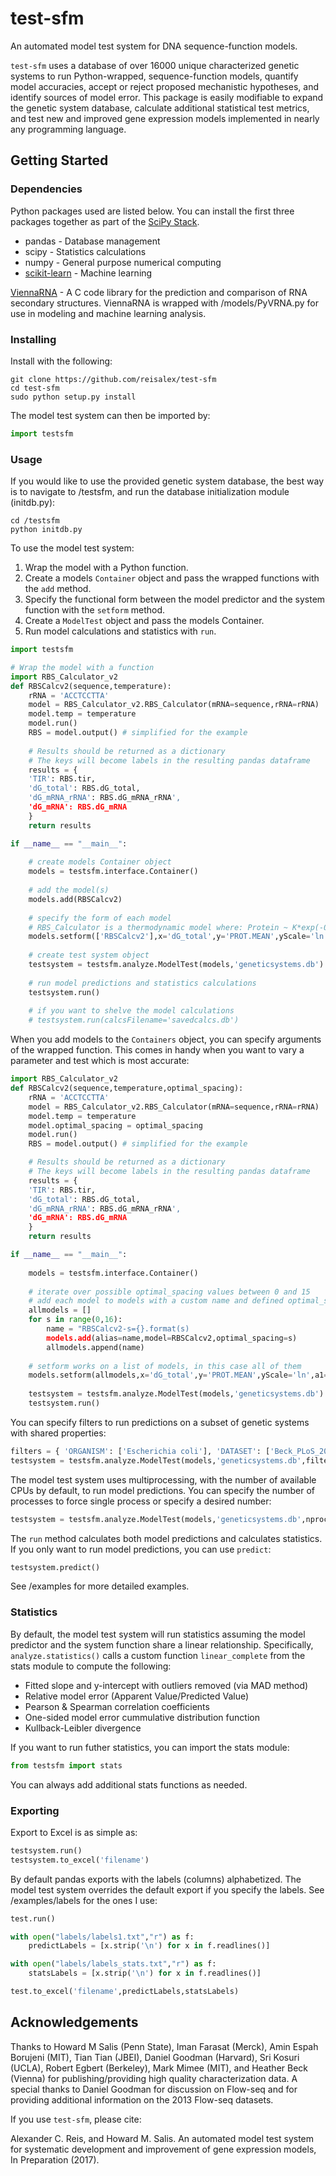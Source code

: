 # test-sfm
An automated model test system for DNA sequence-function models.

`test-sfm` uses a database of over 16000 unique characterized genetic systems to run Python-wrapped, sequence-function models, quantify model accuracies, accept or reject proposed mechanistic hypotheses, and identify sources of model error. This package is easily modifiable to expand the genetic system database, calculate additional statistical test metrics, and test new and improved gene expression models implemented in nearly any programming language.

## Getting Started

### Dependencies
Python packages used are listed below. You can install the first three packages together as part of the [SciPy Stack](https://www.scipy.org/install.html).
* pandas - Database management
* scipy - Statistics calculations 
* numpy - General purpose numerical computing
* [scikit-learn](http://scikit-learn.org/stable/install.html) - Machine learning

[ViennaRNA](https://www.tbi.univie.ac.at/RNA/) - A C code library for the prediction and comparison of RNA secondary structures. ViennaRNA is wrapped with /models/PyVRNA.py for use in modeling and machine learning analysis.

### Installing
Install with the following:
```
git clone https://github.com/reisalex/test-sfm
cd test-sfm
sudo python setup.py install
```
The model test system can then be imported by:
```python
import testsfm
```

### Usage
If you would like to use the provided genetic system database, the best way is to navigate to /testsfm, and run the database initialization module (initdb.py):
```
cd /testsfm
python initdb.py
```

To use the model test system:
1. Wrap the model with a Python function.
2. Create a models `Container` object and pass the wrapped functions with the `add` method.
3. Specify the functional form between the model predictor and the system function with the `setform` method.
4. Create a `ModelTest` object and pass the models Container.
5. Run model calculations and statistics with `run`.

```python
import testsfm

# Wrap the model with a function
import RBS_Calculator_v2
def RBSCalcv2(sequence,temperature):
    rRNA = 'ACCTCCTTA'
    model = RBS_Calculator_v2.RBS_Calculator(mRNA=sequence,rRNA=rRNA)
    model.temp = temperature
    model.run()
    RBS = model.output() # simplified for the example
    
    # Results should be returned as a dictionary
    # The keys will become labels in the resulting pandas dataframe
    results = {
    'TIR': RBS.tir,
    'dG_total': RBS.dG_total,
    'dG_mRNA_rRNA': RBS.dG_mRNA_rRNA',  
    'dG_mRNA': RBS.dG_mRNA
    }
    return results

if __name__ == "__main__":
    
    # create models Container object
    models = testsfm.interface.Container()
    
    # add the model(s)
    models.add(RBSCalcv2)
    
    # specify the form of each model
    # RBS_Calculator is a thermodynamic model where: Protein ~ K*exp(-0.45*dG_total)
    models.setform(['RBSCalcv2'],x='dG_total',y='PROT.MEAN',yScale='ln',a1=-0.45)
    
    # create test system object
    testsystem = testsfm.analyze.ModelTest(models,'geneticsystems.db')
    
    # run model predictions and statistics calculations 
    testsystem.run()
    
    # if you want to shelve the model calculations
    # testsystem.run(calcsFilename='savedcalcs.db')
```

When you add models to the `Containers` object, you can specify arguments of the wrapped function. This comes in handy when you want to vary a parameter and test which is most accurate:
```python
import RBS_Calculator_v2
def RBSCalcv2(sequence,temperature,optimal_spacing):
    rRNA = 'ACCTCCTTA'
    model = RBS_Calculator_v2.RBS_Calculator(mRNA=sequence,rRNA=rRNA)
    model.temp = temperature
    model.optimal_spacing = optimal_spacing
    model.run()
    RBS = model.output() # simplified for the example

    # Results should be returned as a dictionary
    # The keys will become labels in the resulting pandas dataframe
    results = {
    'TIR': RBS.tir,
    'dG_total': RBS.dG_total,
    'dG_mRNA_rRNA': RBS.dG_mRNA_rRNA',
    'dG_mRNA': RBS.dG_mRNA
    }
    return results

if __name__ == "__main__":
	
    models = testsfm.interface.Container()
	
	# iterate over possible optimal_spacing values between 0 and 15
	# add each model to models with a custom name and defined optimal_spacing of value s
	allmodels = []
	for s in range(0,16):
		name = "RBSCalcv2-s={}.format(s)
    	models.add(alias=name,model=RBSCalcv2,optimal_spacing=s)
		allmodels.append(name)
	
	# setform works on a list of models, in this case all of them
    models.setform(allmodels,x='dG_total',y='PROT.MEAN',yScale='ln',a1=-0.45)
	
	testsystem = testsfm.analyze.ModelTest(models,'geneticsystems.db')
    testsystem.run()
```

You can specify filters to run predictions on a subset of genetic systems with shared properties:
```python
filters = { 'ORGANISM': ['Escherichia coli'], 'DATASET': ['Beck_PLoS_2016','Salis_NBT_2009','Tian_NAR_2015']}
testsystem = testsfm.analyze.ModelTest(models,'geneticsystems.db',filters)
```

The model test system uses multiprocessing, with the number of available CPUs by default, to run model predictions. You can specify the number of processes to force single process or specify a desired number:
```python
testsystem = testsfm.analyze.ModelTest(models,'geneticsystems.db',nprocesses=1)
```

The `run` method calculates both model predictions and calculates statistics. If you only want to run model predictions, you can use `predict`:
```python
testsystem.predict()
```

See /examples for more detailed examples.

### Statistics
By default, the model test system will run statistics assuming the model predictor and the system function share a linear relationship. Specifically, `analyze.statistics()` calls a custom function `linear_complete` from the stats module to compute the following:
* Fitted slope and y-intercept with outliers removed (via MAD method)
* Relative model error (Apparent Value/Predicted Value)
* Pearson & Spearman correlation coefficients
* One-sided model error cummulative distribution function
* Kullback-Leibler divergence

If you want to run futher statistics, you can import the stats module:
```python
from testsfm import stats
```
You can always add additional stats functions as needed.

### Exporting
Export to Excel is as simple as:
```python
testsystem.run()
testsystem.to_excel('filename')
```
By default pandas exports with the labels (columns) alphabetized. The model test system overrides the default export if you specify the labels. See /examples/labels for the ones I use:
```python
test.run()

with open("labels/labels1.txt","r") as f:
    predictLabels = [x.strip('\n') for x in f.readlines()]

with open("labels/labels_stats.txt","r") as f:
    statsLabels = [x.strip('\n') for x in f.readlines()]

test.to_excel('filename',predictLabels,statsLabels) 
```

## Acknowledgements

Thanks to Howard M Salis (Penn State), Iman Farasat (Merck), Amin Espah Borujeni (MIT), Tian Tian (JBEI), Daniel Goodman (Harvard), Sri Kosuri (UCLA), Robert Egbert (Berkeley), Mark Mimee (MIT), and Heather Beck (Vienna) for publishing/providing high quality characterization data. A special thanks to Daniel Goodman for discussion on Flow-seq and for providing additional information on the 2013 Flow-seq datasets.

If you use `test-sfm`, please cite:

Alexander C. Reis, and Howard M. Salis. An automated model test system for systematic development and improvement of gene expression models, In Preparation (2017).
